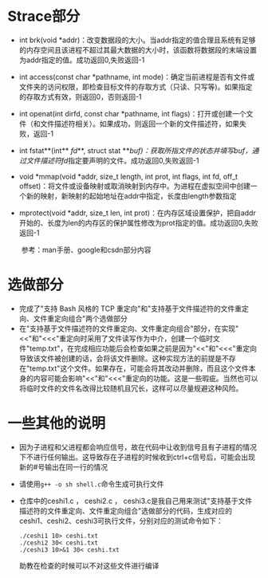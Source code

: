 # Strace部分

* int brk(void *addr)：改变数据段的大小。当addr指定的值合理且系统有足够的内存空间且该进程不超过其最大数据的大小时，该函数将数据段的末端设置为addr指定的值。成功返回0,失败返回-1

* int access(const char *pathname, int mode)：确定当前进程是否有文件或文件夹的访问权限，即检查目标文件的存取方式（只读、只写等)。如果指定的存取方式有效，则返回0，否则返回-1

* int openat(int dirfd, const char *pathname, int flags)：打开或创建一个文件（和文件描述符相关）。如果成功，则返回一个新的文件描述符，如果失败，返回-1

* int fstat**(int** *fd***, struct stat \****buf)：获取所指文件的状态并填写buf，通过文件描述符*fd*指定要声明的文件。成功返回0,失败返回-1

* void *mmap(void *addr, size_t length, int prot, int flags, int fd, off_t offset)：将文件或设备映射或取消映射到内存中。为进程在虚拟空间中创建一个新的映射，新映射的起始地址在addr中指定，长度由length参数指定

* mprotect(void *addr, size_t len, int prot)：在内存区域设置保护，把自addr开始的、长度为len的内存区的保护属性修改为prot指定的值。成功返回0,失败返回-1

  ​																																	参考：man手册、google和csdn部分内容

# 选做部分

* 完成了"支持 Bash 风格的 TCP 重定向"和"支持基于文件描述符的文件重定向、文件重定向组合"两个选做部分
* 在"支持基于文件描述符的文件重定向、文件重定向组合"部分，在实现"<<"和"<<<"重定向时采用了文件读写作为中介，创建一个临时文件"temp.txt"，在完成相应功能后会检查如果之前是因为"<<"和"<<<"重定向导致该文件被创建的话，会将该文件删除。这种实现方法的前提是不存在"temp.txt"这个文件。如果存在，可能会将其改动并删除，而且这个文件本身的内容可能会影响"<<"和"<<<"重定向的功能。这是一些瑕疵。当然也可以将临时文件的文件名改得比较随机且冗长，这样可以尽量规避这种风险。

# 一些其他的说明

* 因为子进程和父进程都会响应信号，故在代码中让收到信号且有子进程的情况下不进行任何输出。这导致存在子进程的时候收到ctrl+c信号后，可能会出现新的#号输出在同一行的情况

* 请使用`g++ -o sh shell.c`命令生成可执行文件

* 仓库中的ceshi1.c ， ceshi2.c ， ceshi3.c是我自己用来测试"支持基于文件描述符的文件重定向、文件重定向组合"选做部分的代码，生成对应的ceshi1、ceshi2、ceshi3可执行文件，分别对应的测试命令如下：

  ```
  ./ceshi1 10> ceshi.txt
  ./ceshi2 30< ceshi.txt
  ./ceshi3 10>&1 30< ceshi.txt
  ```
  
  助教在检查的时候可以不对这些文件进行编译